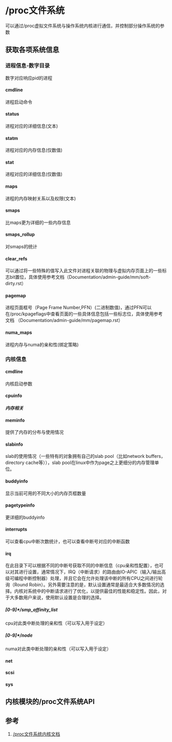 # /proc文件系统
可以通过/proc虚拟文件系统与操作系统内核进行通信，并控制部分操作系统的参数
## 获取各项系统信息
### 进程信息-数字目录
数字对应响应pid的进程
#### cmdline
进程启动命令
#### status
进程对应的详细信息(文本)
#### statm
进程对应的内存信息(仅数值)
#### stat
进程对应的详细信息(仅数值)
#### maps
进程的内存映射关系以及权限(文本)
#### smaps
比maps更为详细的一些内存信息
#### smaps_rollup
对smaps的统计
#### clear_refs
可以通过将一些特殊的值写入此文件对进程关联的物理与虚拟内存页面上的一些标志bit置位，具体使用参考文档（Documentation/admin-guide/mm/soft-dirty.rst）
#### pagemap
进程页面框号（Page Frame Number,PFN）(二进制数值)，通过PFN可以在/proc/kpageflags中查看页面的一些具体信息包括一些标志位，具体使用参考文档 （Documentation/admin-guide/mm/pagemap.rst）
#### numa_maps
进程内存与numa的亲和性(绑定策略)

### 内核信息
#### cmdline
内核启动参数
#### cpuinfo
#### *内存相关*
#### meminfo
提供了内存的分布与使用情况
#### slabinfo
slab的使用情况（一些特有的对象拥有自己的slab pool（比如network buffers，directory cache等）），slab pool在linux中作为page之上更细分的内存管理单位。
#### buddyinfo
显示当前可用的不同大小的内存页框数量
#### pagetypeinfo
更详细的buddyinfo
#### interrupts
可以查看cpu中断次数统计，也可以查看中断号对应的中断函数
#### irq
在此目录下可以根据不同的中断号获取不同的中断信息（cpu亲和性配置），也可以对其进行设置，通常情况下，IRQ（中断请求）的路由由IO-APIC（输入/输出高级可编程中断控制器）处理，并且它会在允许处理该中断的所有CPU之间进行轮询（Round Robin）。另外需要注意的是，默认设置通常是最适合大多数情况的选择。内核对系统中的中断请求进行了优化，以提供最佳的性能和稳定性。因此，对于大多数用户来说，使用默认设置是合理的选择。
##### [0-9]*/smp_affinity_list
cpu对此类中断处理的亲和性（可以写入用于设定）
##### [0-9]*/node
numa对此类中断处理的亲和性（可以写入用于设定）
#### net
#### scsi
#### sys

## 内核模块的/proc文件系统API

## 参考
1. [/proc文件系统内核文档](https://www.kernel.org/doc/Documentation/filesystems/proc.txt)